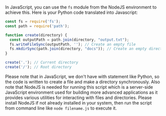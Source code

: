  In JavaScript, you can use the `fs` module from the NodeJS environment to achieve this. Here is your Python code translated into Javascript:

```javascript
const fs = require('fs');
const path = require('path');

function create(directory) {
  const outputPath = path.join(directory, "output.txt");
  fs.writeFileSync(outputPath, ''); // Create an empty file
  fs.mkdirSync(path.join(directory, "docs")); // Create an empty directory
}

create('.'); // Current directory
create('/'); // Root directory
```

Please note that in JavaScript, we don't have with statement like Python, so the code is written to create a file and make a directory synchronously. Also note that NodeJS is needed for running this script which is a server-side JavaScript environment used for building more advanced applications as it provides various utilities for interacting with files and directories.
Please install NodeJS if not already installed in your system, then run the script from command line like `node filename.js` to execute it.
